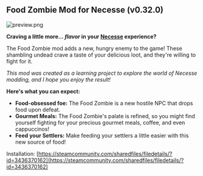 ## Food Zombie Mod for Necesse (v0.32.0)

![preview.png](src/main/resources/preview.png)

**Craving a little more... *flavor* in your [Necesse](https://store.steampowered.com/app/1169040/Necesse/) experience?**

The Food Zombie mod adds a new, hungry enemy to the game! These shambling undead crave a taste of your delicious loot, and they're willing to fight for it.

*This mod was created as a learning project to explore the world of Necesse modding, and I hope you enjoy the result!*

**Here's what you can expect:**

* **Food-obsessed foe:** The Food Zombie is a new hostile NPC that drops food upon defeat.
* **Gourmet Meals:**  The Food Zombie's palate is refined, so you might find yourself fighting for your precious gourmet meals, coffee, and even cappuccinos!
* **Feed your Settlers:**  Make feeding your settlers a little easier with this new source of food!

Installation: [https://steamcommunity.com/sharedfiles/filedetails/?id=3436370162](https://steamcommunity.com/sharedfiles/filedetails/?id=3436370162)


